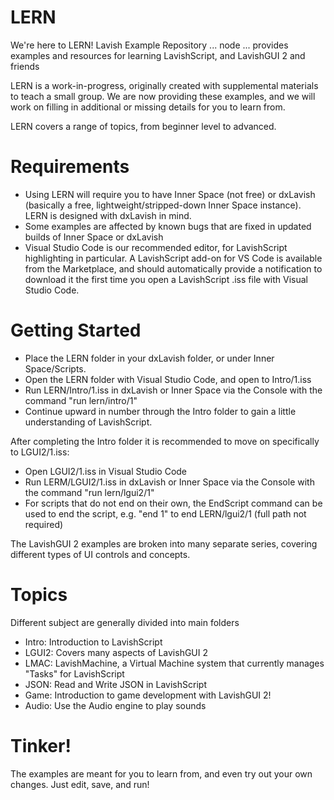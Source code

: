 # LERN
We're here to LERN! Lavish Example Repository ... node ...  provides examples and resources for learning LavishScript, and LavishGUI 2 and friends

LERN is a work-in-progress, originally created with supplemental materials to teach a small group. We are now providing these examples, and we will work on filling in additional or missing details for you to learn from.

LERN covers a range of topics, from beginner level to advanced. 

# Requirements
* Using LERN will require you to have Inner Space (not free) or dxLavish (basically a free, lightweight/stripped-down Inner Space instance). LERN is designed with dxLavish in mind.
* Some examples are affected by known bugs that are fixed in updated builds of Inner Space or dxLavish
* Visual Studio Code is our recommended editor, for LavishScript highlighting in particular. A LavishScript add-on for VS Code is available from the Marketplace, and should automatically provide a notification to download it the first time you open a LavishScript .iss file with Visual Studio Code.

# Getting Started
* Place the LERN folder in your dxLavish folder, or under Inner Space/Scripts.
* Open the LERN folder with Visual Studio Code, and open to Intro/1.iss
* Run LERN/Intro/1.iss in dxLavish or Inner Space via the Console with the command "run lern/intro/1"
* Continue upward in number through the Intro folder to gain a little understanding of LavishScript.

After completing the Intro folder it is recommended to move on specifically to LGUI2/1.iss:
* Open LGUI2/1.iss in Visual Studio Code
* Run LERM/LGUI2/1.iss in dxLavish or Inner Space via the Console with the command "run lern/lgui2/1"
* For scripts that do not end on their own, the EndScript command can be used to end the script, e.g. "end 1" to end LERN/lgui2/1 (full path not required)

The LavishGUI 2 examples are broken into many separate series, covering different types of UI controls and concepts.

# Topics
Different subject are generally divided into main folders
* Intro: Introduction to LavishScript
* LGUI2: Covers many aspects of LavishGUI 2
* LMAC: LavishMachine, a Virtual Machine system that currently manages "Tasks" for LavishScript
* JSON: Read and Write JSON in LavishScript
* Game: Introduction to game development with LavishGUI 2!
* Audio: Use the Audio engine to play sounds

# Tinker!
The examples are meant for you to learn from, and even try out your own changes. Just edit, save, and run!
